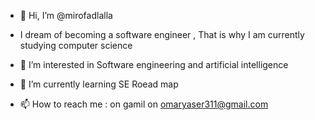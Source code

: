 - 👋 Hi, I’m @mirofadlalla
- I dream of becoming a software engineer , That is why I am currently studying computer science
- 👀 I’m interested in Software engineering and artificial intelligence 
- 🌱 I’m currently learning SE Roead map  

- 📫 How to reach me : on gamil on omaryaser311@gmail.com

<!---
mirofadlalla/mirofadlalla is a ✨ special ✨ repository because its `README.md` (this file) appears on your GitHub profile.
You can click the Preview link to take a look at your changes.
--->
